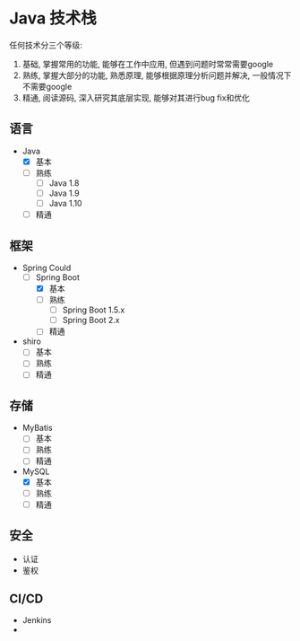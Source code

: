 # Java 技术栈

任何技术分三个等级:

1. 基础, 掌握常用的功能, 能够在工作中应用, 但遇到问题时常常需要google
2. 熟练, 掌握大部分的功能, 熟悉原理, 能够根据原理分析问题并解决, 一般情况下不需要google
3. 精通, 阅读源码, 深入研究其底层实现, 能够对其进行bug fix和优化

## 语言

- Java
    - [x] 基本
    - [ ] 熟练
        - [ ] Java 1.8
        - [ ] Java 1.9
        - [ ] Java 1.10
    - [ ] 精通

## 框架

- Spring Could
    - [ ] Spring Boot
        - [x] 基本
        - [ ] 熟练
            - [ ] Spring Boot 1.5.x
            - [ ] Spring Boot 2.x
        - [ ] 精通
- shiro
    - [ ] 基本
    - [ ] 熟练
    - [ ] 精通

## 存储

- MyBatis
    - [ ] 基本
    - [ ] 熟练
    - [ ] 精通
- MySQL
    - [x] 基本
    - [ ] 熟练
    - [ ] 精通

## 安全

- 认证
- 鉴权

## CI/CD

- Jenkins
- 

